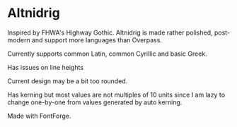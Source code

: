 # Altnidrig

Inspired by FHWA's Highway Gothic. Altnidrig is made rather polished, post-modern and support more languages than Overpass.

Currently supports common Latin, common Cyrillic and basic Greek.

Has issues on line heights

Current design may be a bit too rounded.

Has kerning but most values are not multiples of 10 units since I am lazy to change one-by-one from values generated by auto kerning.

Made with FontForge.
